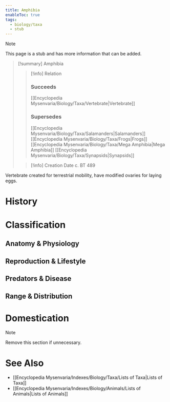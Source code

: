 ```yaml
---
title: Amphibia
enableToc: true
tags:
  - biology/taxa
  - stub
---
```


> [!note]
> This page is a stub and has more information that can be added.

> [!summary] Amphibia
> > [!info] Relation
> > ### Succeeds
> > [[Encyclopedia Mysenvaria/Biology/Taxa/Vertebrate|Vertebrate]]
> > ### Supersedes
> > [[Encyclopedia Mysenvaria/Biology/Taxa/Salamanders|Salamanders]]
> > [[Encyclopedia Mysenvaria/Biology/Taxa/Frogs|Frogs]]
> > [[Encyclopedia Mysenvaria/Biology/Taxa/Mega Amphibia|Mega Amphibia]]
> > [[Encyclopedia Mysenvaria/Biology/Taxa/Synapsids|Synapsids]]
>
> > [!info] Creation Date
> > c. BT 489

Vertebrate created for terrestrial mobility, have modified ovaries for laying eggs.
# History

# Classification
## Anatomy & Physiology

## Reproduction & Lifestyle

## Predators & Disease

## Range & Distribution

# Domestication

> [!note]
> Remove this section if unnecessary.
# See Also
- [[Encyclopedia Mysenvaria/Indexes/Biology/Taxa/Lists of Taxa|Lists of Taxa]]
- [[Encyclopedia Mysenvaria/Indexes/Biology/Animals/Lists of Animals|Lists of Animals]]